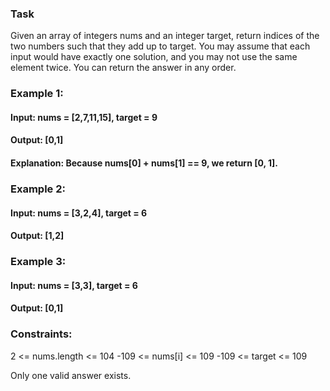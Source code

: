 ### Task
Given an array of integers nums and an integer target, return indices of the two numbers such that they add up to target.
You may assume that each input would have exactly one solution, and you may not use the same element twice.
You can return the answer in any order.

### Example 1:
#### Input: nums = [2,7,11,15], target = 9
#### Output: [0,1]
#### Explanation: Because nums[0] + nums[1] == 9, we return [0, 1].

### Example 2:
#### Input: nums = [3,2,4], target = 6
#### Output: [1,2]

### Example 3:
#### Input: nums = [3,3], target = 6
#### Output: [0,1]
 
### Constraints:
2 <= nums.length <= 104
-109 <= nums[i] <= 109
-109 <= target <= 109

Only one valid answer exists.
